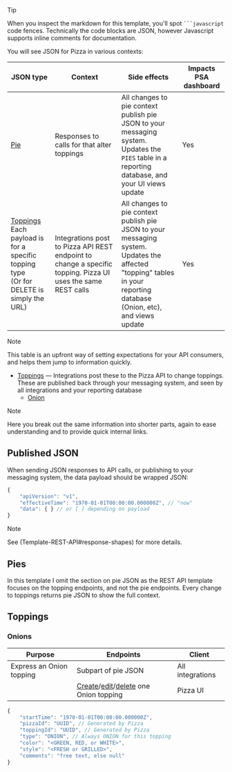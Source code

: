 > [!TIP]
> When you inspect the markdown for this template, you'll spot ` ```javascript `
> code fences.
> Technically the code blocks are JSON, however Javascript supports inline
> comments for documentation.

You will see JSON for Pizza in various contexts:

| JSON type | Context | Side effects | Impacts PSA dashboard |
|-----------|---------|--------------|-----------------------|
| [Pie](#pies) | Responses to calls for that alter toppings | All changes to pie context publish pie JSON to your messaging system.<br>Updates the `PIES` table in a reporting database, and your UI views update | Yes |
| [Toppings](#toppings)<br>Each payload is for a specific topping type<br>(Or for DELETE is simply the URL) | Integrations post to Pizza API REST endpoint to change a specific topping. Pizza UI uses the same REST calls | All changes to pie context publish pie JSON to your messaging system.<br>Updates the affected "topping" tables in your reporting database (Onion, etc), and views update | Yes |

> [!NOTE]
> This table is an upfront way of setting expectations for your API consumers,
> and helps them jump to information quickly.

* [Toppings](#toppings) &mdash; Integrations post these to the Pizza API to
   change toppings. These are published back through your messaging system,
   and seen by all integrations and your reporting database
    - [Onion](#onions)

> [!NOTE]
> Here you break out the same information into shorter parts, again to ease
> understanding and to provide quick internal links.

## Published JSON

When sending JSON responses to API calls, or publishing to your messaging
system, the data payload should be wrapped JSON:

```javascript
{
    "apiVersion": "v1",
    "effectiveTime": "1970-01-01T00:00:00.000000Z", // "now"
    "data": { } // or [ ] depending on payload
}
```

> [!NOTE]
> See (Template-REST-API#response-shapes) for more details.

## Pies

In this template I omit the section on pie JSON as the REST API template
focuses on the topping endpoints, and not the pie endpoints.
Every change to toppings returns pie JSON to show the full context.

## Toppings

### Onions

| Purpose | Endpoints | Client |
|---------|-----------|--------|
| Express an Onion topping | Subpart of pie JSON | All integrations |
| | [Create](Template-REST-API#add-one-topping)/[edit](Template-REST-API#edit-one-topping)/[delete](Template-REST-API#delete-one-topping) one Onion topping | Pizza UI |

```javascript
{ 
    "startTime": "1970-01-01T00:00:00.000000Z",
    "pizzaId": "UUID", // Generated by Pizza
    "toppingId": "UUID", // Generated by Pizza
    "type": "ONION", // Always ONION for this topping
    "color": "<GREEN, RED, or WHITE>",
    "style": "<FRESH or GRILLED>",
    "comments": "free text, else null"
}
```
